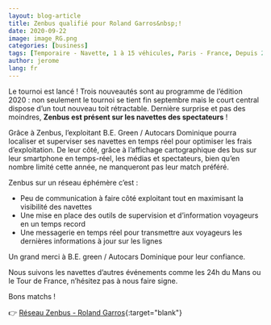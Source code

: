 ```yaml
---
layout: blog-article
title: Zenbus qualifié pour Roland Garros&nbsp;!
date: 2020-09-22
image: image_RG.png
categories: [business]
tags: [Temporaire - Navette, 1 à 15 véhicules, Paris - France, Depuis 2020]
author: jerome
lang: fr
---
```

Le tournoi est lancé&nbsp;! Trois nouveautés sont au programme de l’édition 2020&nbsp;: non seulement le tournoi se tient fin septembre mais le court central dispose d’un tout nouveau toit rétractable. Dernière surprise et pas des moindres, **Zenbus est présent sur les navettes des spectateurs**&nbsp;!

Grâce à Zenbus, l’exploitant B.E. Green / Autocars Dominique pourra localiser et superviser ses navettes en temps réel pour optimiser les frais d’exploitation. De leur côté, grâce à l’affichage cartographique des bus sur leur smartphone en temps-réel, les médias et spectateurs, bien qu’en nombre limité cette année, ne manqueront pas leur match préféré. 

Zenbus sur un réseau éphémère c’est&nbsp;: 
- Peu de communication à faire côté exploitant tout en maximisant la visibilité des navettes
- Une mise en place des outils de supervision et d’information voyageurs  en un temps record
- Une messagerie en temps réel pour transmettre aux voyageurs les dernières informations à jour sur les lignes

Un grand merci à B.E. green / Autocars Dominique pour leur confiance. 

Nous suivons les navettes d’autres événements comme les 24h du Mans ou le Tour de France, n’hésitez pas à nous faire signe. 

Bons matchs&nbsp;!

👉 [Réseau Zenbus - Roland Garros](https://zenbus.net/roland-garros){:target="blank"}